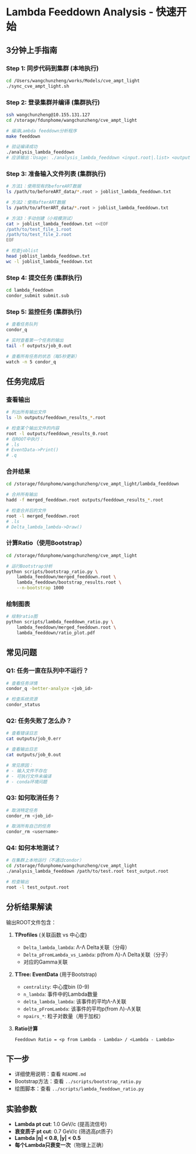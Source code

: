 # Lambda Feeddown Analysis - 快速开始

## 3分钟上手指南

### Step 1: 同步代码到集群 (本地执行)

```bash
cd /Users/wangchunzheng/works/Models/cve_ampt_light
./sync_cve_ampt_light.sh
```

### Step 2: 登录集群并编译 (集群执行)

```bash
ssh wangchunzheng@10.155.131.127
cd /storage/fdunphome/wangchunzheng/cve_ampt_light

# 编译Lambda feeddown分析程序
make feeddown

# 验证编译成功
./analysis_lambda_feeddown
# 应该输出：Usage: ./analysis_lambda_feeddown <input.root|.list> <output.root>
```

### Step 3: 准备输入文件列表 (集群执行)

```bash
# 方法1：使用现有的beforeART数据
ls /path/to/beforeART_data/*.root > joblist_lambda_feeddown.txt

# 方法2：使用afterART数据
ls /path/to/afterART_data/*.root > joblist_lambda_feeddown.txt

# 方法3：手动创建（小规模测试）
cat > joblist_lambda_feeddown.txt <<EOF
/path/to/test_file_1.root
/path/to/test_file_2.root
EOF

# 检查joblist
head joblist_lambda_feeddown.txt
wc -l joblist_lambda_feeddown.txt
```

### Step 4: 提交任务 (集群执行)

```bash
cd lambda_feeddown
condor_submit submit.sub
```

### Step 5: 监控任务 (集群执行)

```bash
# 查看任务队列
condor_q

# 实时查看第一个任务的输出
tail -f outputs/job_0.out

# 查看所有任务的状态（每5秒更新）
watch -n 5 condor_q
```

## 任务完成后

### 查看输出

```bash
# 列出所有输出文件
ls -lh outputs/feeddown_results_*.root

# 检查某个输出文件的内容
root -l outputs/feeddown_results_0.root
# 在ROOT中执行：
# .ls
# EventData->Print()
# .q
```

### 合并结果

```bash
cd /storage/fdunphome/wangchunzheng/cve_ampt_light/lambda_feeddown

# 合并所有输出
hadd -f merged_feeddown.root outputs/feeddown_results_*.root

# 检查合并后的文件
root -l merged_feeddown.root
# .ls
# Delta_lambda_lambda->Draw()
```

### 计算Ratio（使用Bootstrap）

```bash
cd /storage/fdunphome/wangchunzheng/cve_ampt_light

# 运行Bootstrap分析
python scripts/bootstrap_ratio.py \
    lambda_feeddown/merged_feeddown.root \
    lambda_feeddown/bootstrap_results.root \
    --n-bootstrap 1000
```

### 绘制图表

```bash
# 绘制ratio图
python scripts/lambda_feeddown_ratio.py \
    lambda_feeddown/merged_feeddown.root \
    lambda_feeddown/ratio_plot.pdf
```

## 常见问题

### Q1: 任务一直在队列中不运行？
```bash
# 查看任务详情
condor_q -better-analyze <job_id>

# 检查系统资源
condor_status
```

### Q2: 任务失败了怎么办？
```bash
# 查看错误日志
cat outputs/job_0.err

# 查看输出日志
cat outputs/job_0.out

# 常见原因：
# - 输入文件不存在
# - 可执行文件未编译
# - conda环境问题
```

### Q3: 如何取消任务？
```bash
# 取消特定任务
condor_rm <job_id>

# 取消所有自己的任务
condor_rm <username>
```

### Q4: 如何本地测试？
```bash
# 在集群上本地运行（不通过condor）
cd /storage/fdunphome/wangchunzheng/cve_ampt_light
./analysis_lambda_feeddown /path/to/test.root test_output.root

# 检查输出
root -l test_output.root
```

## 分析结果解读

输出ROOT文件包含：

1. **TProfiles** (关联函数 vs 中心度)
   - `Delta_lambda_lambda`: Λ-Λ Delta关联（分母）
   - `Delta_pFromLambda_vs_Lambda`: p(from Λ)-Λ Delta关联（分子）
   - 对应的Gamma关联

2. **TTree: EventData** (用于Bootstrap)
   - `centrality`: 中心度bin (0-9)
   - `n_lambda`: 事件中的Lambda数量
   - `delta_lambda_lambda`: 该事件的平均Λ-Λ关联
   - `delta_pFromLambda`: 该事件的平均p(from Λ)-Λ关联
   - `npairs_*`: 粒子对数量（用于加权）

3. **Ratio计算**
   ```
   Feeddown Ratio = <p from Lambda - Lambda> / <Lambda - Lambda>
   ```

## 下一步

- 详细使用说明：查看 `README.md`
- Bootstrap方法：查看 `../scripts/bootstrap_ratio.py`
- 绘图脚本：查看 `../scripts/lambda_feeddown_ratio.py`

## 实验参数

- **Lambda pt cut**: 1.0 GeV/c (提高流信号)
- **衰变质子 pt cut**: 0.7 GeV/c (筛选高pt质子)
- **Lambda |η| < 0.8, |y| < 0.5**
- **每个Lambda只衰变一次**（物理上正确）
